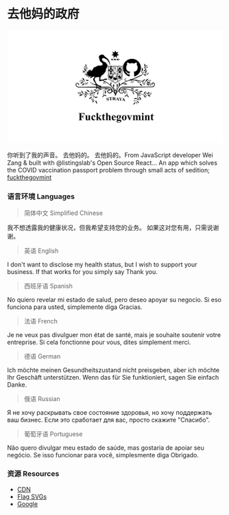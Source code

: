 # 去他妈的政府

![fuckthegovmint](./react/public/png/Facebook-OG.png) 

你听到了我的声音。 去他妈的。 去他妈的。From JavaScript developer Wei Zang & built with @listingslab's Open Source React... An app which solves the COVID vaccination passport problem through small acts of sedition; [fuckthegovmint](https://fuckthegovmint.web.app)

### 语言环境 Languages

> 简体中文 Simplified Chinese 

我不想透露我的健康状况，但我希望支持您的业务。 如果这对您有用，只需说谢谢。 

> 英语 English 

I don't want to disclose my health status, but I wish to support your business. If that works for you simply say Thank you.

> 西班牙语 Spanish 

No quiero revelar mi estado de salud, pero deseo apoyar su negocio. Si eso funciona para usted, simplemente diga Gracias.

> 法语 French 

Je ne veux pas divulguer mon état de santé, mais je souhaite soutenir votre entreprise. Si cela fonctionne pour vous, dites simplement merci.

> 德语 German 

Ich möchte meinen Gesundheitszustand nicht preisgeben, aber ich möchte Ihr Geschäft unterstützen. Wenn das für Sie funktioniert, sagen Sie einfach Danke.

> 俄语 Russian 

Я не хочу раскрывать свое состояние здоровья, но хочу поддержать ваш бизнес. Если это сработает для вас, просто скажите "Спасибо".

> 葡萄牙语 Portuguese 

Não quero divulgar meu estado de saúde, mas gostaria de apoiar seu negócio. Se isso funcionar para você, simplesmente diga Obrigado.

### 资源 Resources

- [CDN](https://listingslab.com/public/)
- [Flag SVGs](https://listingslab.com/public/?dir=svg%2Fflags)
- [Google](https://www.google.com/search?q=fuckthegovmint&oq=fuckthegovmint)
